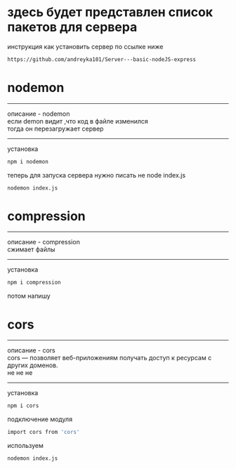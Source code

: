 # здесь будет представлен список пакетов для сервера

инструкция как установить сервер по ссылке ниже

``` bash
https://github.com/andreyka101/Server---basic-nodeJS-express
```
# nodemon

___

описание - nodemon
<br/>
если demon видит ,что код в файле изменился
<br/>
тогда он перезагружает сервер

___

установка

``` bash
npm i nodemon
```
теперь для запуска сервера нужно писать не node index.js
``` bash
nodemon index.js
```
# compression

___

описание - compression
<br/>
сжимает файлы

___

установка

``` bash
npm i compression
```
потом напишу

# cors

___

описание - cors
<br/>
cors — позволяет веб-приложениям получать доступ к ресурсам с других доменов.
<br/>
не не не

___

установка

``` bash
npm i cors
```
подключение модуля
``` bash
import cors from 'cors'
```

используем

``` bash
nodemon index.js
```
